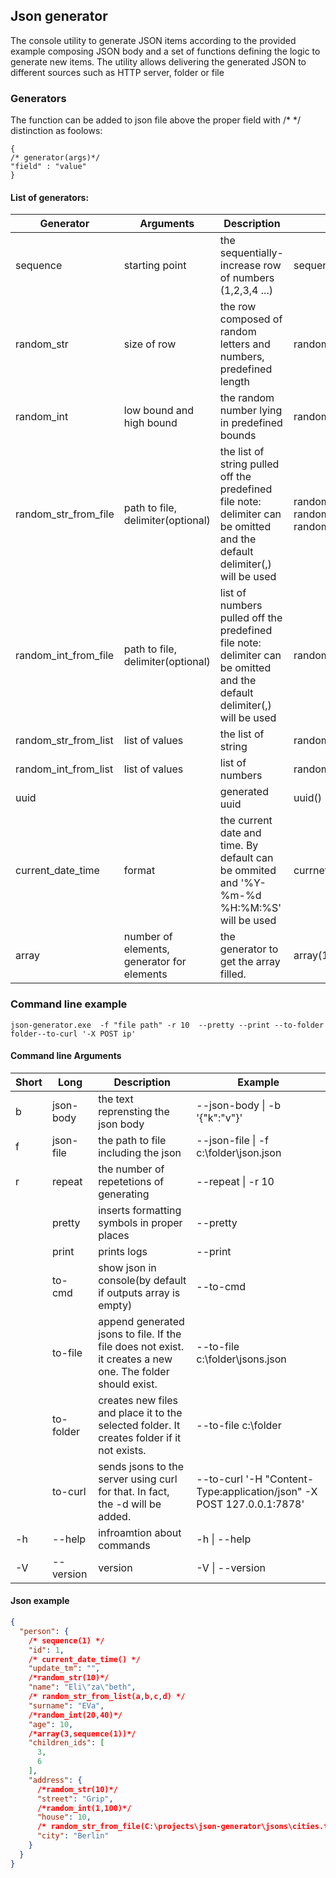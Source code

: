 ## Json generator
The console utility to generate JSON items according to the provided example composing JSON body 
and a set of functions defining the logic to generate new items. 
The utility allows delivering the generated JSON to different sources such as HTTP server, folder or file

### Generators
The function can be added to json file above the proper field with /* */ distinction as foolows:
```
{
/* generator(args)*/
"field" : "value"
}
```

#### List of generators:
| Generator | Arguments | Description | Example |
|----------------------|--------------------------------------------|----------------------------------------------------------------------------------------------------------------------------|------------------------------------------------------------------------------------------------------------------------|
| sequence | starting point | the sequentially-increase row of numbers (1,2,3,4 ...) | sequence(10)  |
| random_str | size of row | the row composed of random letters and numbers, predefined length | random_str(10) |
| random_int | low bound and high bound | the random number lying in predefined bounds | random_int(1,100) |
| random_str_from_file | path to file, delimiter(optional) | the list of string pulled off the predefined file note: delimiter can be omitted and the default delimiter(,) will be used | random_str_from_file(\home\user\json) random_str_from_file(\home\user\json,;) random_str_from_file(\home\user\json,\n) |
| random_int_from_file | path to file, delimiter(optional)  | list of numbers pulled off the predefined file note: delimiter can be omitted and the default delimiter(,) will be used  | random_int_from_file(c:\\user\json)  |
| random_str_from_list | list of values | the list of string | random_str_from_list(a,b,c,d) |
| random_int_from_list | list of values | list of numbers | random_int_from_list(1,2,3,4,5) |
| uuid |  | generated uuid  | uuid() |
| current_date_time | format | the current date and time. By default can be ommited  and '%Y-%m-%d %H:%M:%S' will be used | currnet_date_time(%Y-%m-%d) |
| array | number of elements, generator for elements | the generator to get the array filled. | array(10,random_int(1,10)) |


### Command line example

```
json-generator.exe  -f "file path" -r 10  --pretty --print --to-folder folder--to-curl '-X POST ip'
```    

#### Command line Arguments
| Short | Long  | Description                                                                                                 | Example                                                               |
|----------|-----------|-------------------------------------------------------------------------------------------------------------|-----------------------------------------------------------------------|
| b        | json-body | the text reprensting the json body                                                                          | --json-body \| -b '{"k":"v"}'                                         |
| f        | json-file | the path to file including the json                                                                         | --json-file \| -f c:\\folder\json.json                                |
| r        | repeat    | the number of repetetions of generating                                                                     | --repeat \| -r 10                                                     |
|          | pretty    | inserts formatting symbols in proper places                                                                 | --pretty                                                              |
|          | print     | prints logs                                                                                                 | --print                                                               |
|          | to-cmd    | show json in console(by default if outputs array is empty)                                                  | --to-cmd                                                              |
|          | to-file   | append generated jsons to file. If the file does not exist.  it creates a new one. The folder should exist. | --to-file c:\\folder\jsons.json                                       |
|          | to-folder | creates new files and place it to the selected folder.  It creates folder if it not exists.                 | --to-file c:\\folder                                                  |
|          | to-curl   | sends jsons to the server using curl for that. In fact,  the -d will be added.                              | --to-curl '-H "Content-Type:application/json" -X POST 127.0.0.1:7878' |
| -h       | --help    | infroamtion about commands                                                                                  | -h \| --help                                                          |
| -V       | --version | version                                                                                                     | -V \| --version                                                       |
 
#### Json example

```json
{
  "person": {
    /* sequence(1) */
    "id": 1,
    /* current_date_time() */
    "update_tm": "",
    /*random_str(10)*/
    "name": "Eli\"za\"beth",
    /* random_str_from_list(a,b,c,d) */
    "surname": "EVa",
    /*random_int(20,40)*/
    "age": 10,
    /*array(3,sequence(1))*/
    "children_ids": [
      3,
      6
    ],
    "address": {
      /*random_str(10)*/
      "street": "Grip",
      /*random_int(1,100)*/
      "house": 10,
      /* random_str_from_file(C:\projects\json-generator\jsons\cities.txt,\r\n)*/
      "city": "Berlin"
    }
  }
}
```